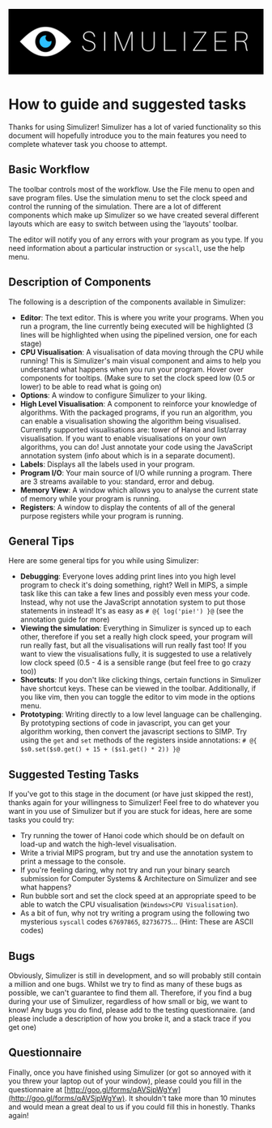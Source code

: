 ![](../../src/main/resources/img/SimulizerLogo.png)

# How to guide and suggested tasks #

Thanks for using Simulizer! Simulizer has a lot of varied functionality so this document will hopefully introduce you to the main features you need to complete whatever task you choose to attempt.

## Basic Workflow ##
The toolbar controls most of the workflow. Use the File menu to open and save program files. Use the simulation menu to set the clock speed and control the running of the simulation. There are a lot of different components which make up Simulizer so we have created several different layouts which are easy to switch between using the 'layouts' toolbar.

The editor will notify you of any errors with your program as you type. If you need information about a particular instruction or `syscall`, use the help menu.

## Description of Components ##
The following is a description of the components available in Simulizer:
- **Editor**: The text editor. This is where you write your programs. When you run a program, the line currently being executed will be highlighted (3 lines will be highlighted when using the pipelined version, one for each stage)
- **CPU Visualisation**: A visualisation of data moving through the CPU while running! This is Simulizer's main visual component and aims to help you understand what happens when you run your program. Hover over components for tooltips. (Make sure to set the clock speed low (0.5 or lower) to be able to read what is going on)
- **Options**: A window to configure Simulizer to your liking.
- **High Level Visualisation**: A component to reinforce your knowledge of algorithms. With the packaged programs, if you run an algorithm, you can enable a visualisation showing the algorithm being visualised. Currently supported visualisations are: tower of Hanoi and list/array visualisation. If you want to enable visualisations on your own algorithms, you can do! Just annotate your code using the JavaScript annotation system (info about which is in a separate document).
- **Labels**: Displays all the labels used in your program.
- **Program I/O**: Your main source of I/O while running a program. There are 3 streams available to you: standard, error and debug.
- **Memory View**: A window which allows you to analyse the current state of memory while your program is running.
- **Registers**: A window to display the contents of all of the general purpose registers while your program is running.

## General Tips ##
Here are some general tips for you while using Simulizer:
- **Debugging**: Everyone loves adding print lines into you high level program to check it's doing something, right? Well in MIPS, a simple task like this can take a few lines and possibly even mess your code. Instead, why not use the JavaScript annotation system to put those statements in instead! It's as easy as `# @{ log('pie!') }@` (see the annotation guide for more)
- **Viewing the simulation**: Everything in Simulizer is synced up to each other, therefore if you set a really high clock speed, your program will run really fast, but all the visualisations will run really fast too! If you want to view the visualisations fully, it is suggested to use a relatively low clock speed (0.5 - 4 is a sensible range (but feel free to go crazy too))
- **Shortcuts**: If you don't like clicking things, certain functions in Simulizer have shortcut keys. These can be viewed in the toolbar. Additionally, if you like vim, then you can toggle the editor to vim mode in the options menu.
- **Prototyping**: Writing directly to a low level language can be challenging. By prototyping sections of code in javascript, you can get your algorithm working, then convert the javascript sections to SIMP. Try using the `get` and `set` methods of the registers inside annotations: `# @{ $s0.set($s0.get() + 15 + ($s1.get() * 2)) }@`


## Suggested Testing Tasks ##
If you've got to this stage in the document (or have just skipped the rest), thanks again for your willingness to Simulizer! Feel free to do whatever you want in you use of Simulizer but if you are stuck for ideas, here are some tasks you could try:
- Try running the tower of Hanoi code which should be on default on load-up and watch the high-level visualisation.
- Write a trivial MIPS program, but try and use the annotation system to print a message to the console.
- If you're feeling daring, why not try and run your binary search submission for Computer Systems & Architecture on Simulizer and see what happens?
- Run bubble sort and set the clock speed at an appropriate speed to be able to watch the CPU visualisation (`Windows>CPU Visualisation`).
- As a bit of fun, why not try writing a program using the following two mysterious `syscall` codes `67697865`, `82736775`... (Hint: These are ASCII codes)


## Bugs ##
Obviously, Simulizer is still in development, and so will probably still contain a million and one bugs. Whilst we try to find as many of these bugs as possible, we can't guarantee to find them all. Therefore, if you find a bug during your use of Simulizer, regardless of how small or big, we want to know! Any bugs you do find, please add to the testing questionnaire. (and please include a description of how you broke it, and a stack trace if you get one)

## Questionnaire ##
Finally, once you have finished using Simulizer (or got so annoyed with it you threw your laptop out of your window), please could you fill in the questionnaire at [http://goo.gl/forms/qAVSjpWgYw](http://goo.gl/forms/qAVSjpWgYw). It shouldn't take more than 10 minutes and would mean a great deal to us if you could fill this in honestly. Thanks again!
